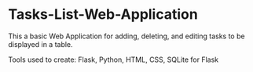 # Tasks-List-Web-Application

This a basic Web Application for adding, deleting, and editing tasks to be displayed in a table.

Tools used to create: Flask, Python, HTML, CSS, SQLite for Flask
